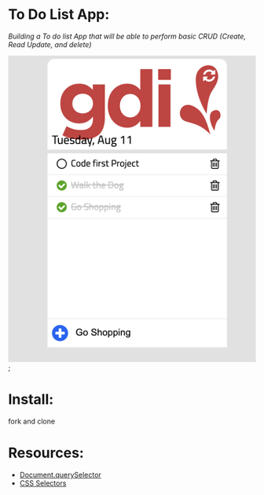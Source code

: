 # To Do List App: 

_Building a To do list App that will be able to perform basic CRUD (Create, Read Update, and delete)_

![gdi](./img/mock.png);

# Install: 
  fork and clone
# Resources: 
- [Document.querySelector](https://developer.mozilla.org/en-US/docs/Web/API/Document/querySelector)
- [CSS Selectors](https://www.w3schools.com/css/css_selectors.asp)